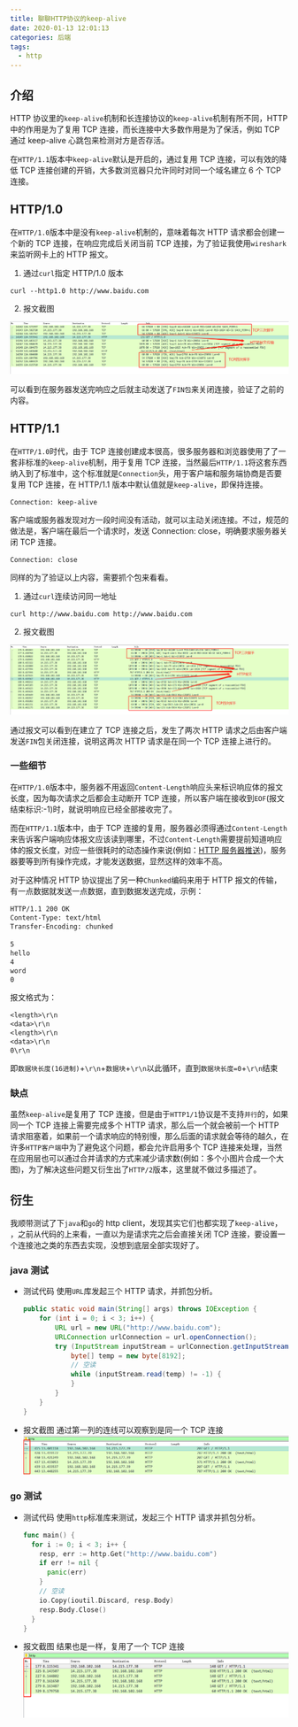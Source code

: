 ```yaml
---
title: 聊聊HTTP协议的keep-alive
date: 2020-01-13 12:01:13
categories: 后端
tags:
  - http
---
```


## 介绍

HTTP 协议里的`keep-alive`机制和长连接协议的`keep-alive`机制有所不同，HTTP 中的作用是为了复用 TCP 连接，而长连接中大多数作用是为了保活，例如 TCP 通过 keep-alive 心跳包来检测对方是否存活。

在`HTTP/1.1`版本中`keep-alive`默认是开启的，通过复用 TCP 连接，可以有效的降低 TCP 连接创建的开销，大多数浏览器只允许同时对同一个域名建立 6 个 TCP 连接。

<!-- more -->

## HTTP/1.0

在`HTTP/1.0`版本中是没有`keep-alive`机制的，意味着每次 HTTP 请求都会创建一个新的 TCP 连接，在响应完成后关闭当前 TCP 连接，为了验证我使用`wireshark`来监听网卡上的 HTTP 报文。

1. 通过`curl`指定 HTTP/1.0 版本

```
curl --http1.0 http://www.baidu.com
```

2. 报文截图

![](talk-http-keep-alive/2020-01-15-14-16-26.png)

可以看到在服务器发送完响应之后就主动发送了`FIN包`来关闭连接，验证了之前的内容。

## HTTP/1.1

在`HTTP/1.0`时代，由于 TCP 连接创建成本很高，很多服务器和浏览器使用了了一套非标准的`keep-alive`机制，用于复用 TCP 连接，当然最后`HTTP/1.1`将这套东西纳入到了标准中，这个标准就是`Connection`头，用于客户端和服务端协商是否要复用 TCP 连接，在 HTTP/1.1 版本中默认值就是`keep-alive`，即保持连接。

```http
Connection: keep-alive
```

客户端或服务器发现对方一段时间没有活动，就可以主动关闭连接。不过，规范的做法是，客户端在最后一个请求时，发送 Connection: close，明确要求服务器关闭 TCP 连接。

```http
Connection: close
```

同样的为了验证以上内容，需要抓个包来看看。

1. 通过`curl`连续访问同一地址

```bash
curl http://www.baidu.com http://www.baidu.com
```

2. 报文截图

![](talk-http-keep-alive/2020-01-15-14-44-03.png)

通过报文可以看到在建立了 TCP 连接之后，发生了两次 HTTP 请求之后由客户端发送`FIN`包关闭连接，说明这两次 HTTP 请求是在同一个 TCP 连接上进行的。

### 一些细节

在`HTTP/1.0`版本中，服务器不用返回`Content-Length`响应头来标识响应体的报文长度，因为每次请求之后都会主动断开 TCP 连接，所以客户端在接收到`EOF`(报文结束标识:-1)时，就说明响应已经全部接收完了。

而在`HTTP/1.1`版本中，由于 TCP 连接的复用，服务器必须得通过`Content-Length`来告诉客户端响应体报文应该读到哪里，不过`Content-Length`需要提前知道响应体的报文长度，对应一些很耗时的动态操作来说(例如：[HTTP 服务器推送](https://monkeywie.github.io/2019/08/08/server-push-and-websocket/#more))，服务器要等到所有操作完成，才能发送数据，显然这样的效率不高。

对于这种情况 HTTP 协议提出了另一种`Chunked`编码来用于 HTTP 报文的传输，有一点数据就发送一点数据，直到数据发送完成，示例：

```http
HTTP/1.1 200 OK
Content-Type: text/html
Transfer-Encoding: chunked

5
hello
4
word
0
```

报文格式为：

```
<length>\r\n
<data>\r\n
<length>\r\n
<data>\r\n
0\r\n
```

即`数据块长度(16进制)`+`\r\n`+`数据块`+`\r\n`以此循环，直到`数据块长度=0`+`\r\n`结束

### 缺点

虽然`keep-alive`是复用了 TCP 连接，但是由于`HTTP1/1`协议是不支持`并行`的，如果同一个 TCP 连接上需要完成多个 HTTP 请求，那么后一个就会被前一个 HTTP 请求阻塞着，如果前一个请求响应的特别慢，那么后面的请求就会等待的越久，在许多`HTTP客户端`中为了避免这个问题，都会允许启用多个 TCP 连接来处理，当然在应用层也可以通过合并请求的方式来减少请求数(例如：多个小图片合成一个大图)，为了解决这些问题又衍生出了`HTTP/2`版本，这里就不做过多描述了。

## 衍生

我顺带测试了下`java`和`go`的 http client，发现其实它们也都实现了`keep-alive`，
，之前从代码的上来看，一直以为是请求完之后会直接关闭 TCP 连接，要设置一个连接池之类的东西去实现，没想到底层全部实现好了。

### java 测试

- 测试代码
  使用`URL`库发起三个 HTTP 请求，并抓包分析。

  ```java
  public static void main(String[] args) throws IOException {
      for (int i = 0; i < 3; i++) {
          URL url = new URL("http://www.baidu.com");
          URLConnection urlConnection = url.openConnection();
          try (InputStream inputStream = urlConnection.getInputStream()) {
              byte[] temp = new byte[8192];
              // 空读
              while (inputStream.read(temp) != -1) {
              }
          }
      }
  }
  ```

- 报文截图
  通过第一列的连线可以观察到是同一个 TCP 连接
  ![](talk-http-keep-alive/2020-01-16-15-30-33.png)

### go 测试

- 测试代码
  使用`http`标准库来测试，发起三个 HTTP 请求并抓包分析。

  ```go
  func main() {
    for i := 0; i < 3; i++ {
      resp, err := http.Get("http://www.baidu.com")
      if err != nil {
        panic(err)
      }
      // 空读
      io.Copy(ioutil.Discard, resp.Body)
      resp.Body.Close()
    }
  }
  ```

- 报文截图
  结果也是一样，复用了一个 TCP 连接
  ![](talk-http-keep-alive/2020-01-16-15-38-01.png)
